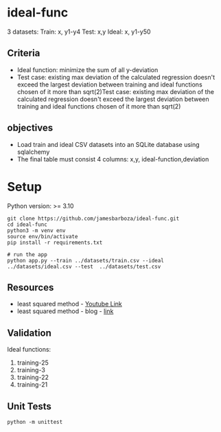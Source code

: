 # ideal-func

3 datasets:
Train: x, y1-y4
Test: x,y
Ideal: x, y1-y50

## Criteria

- Ideal function: minimize the sum of all y-deviation
- Test case: existing max deviation of the calculated regression doesn't exceed the largest deviation between training and ideal functions chosen of it more than sqrt(2)Test case: existing max deviation of the calculated regression doesn't exceed the largest deviation between training and ideal functions chosen of it more than sqrt(2)

## objectives

- Load train and ideal CSV datasets into an SQLite database using sqlalchemy
- The final table must consist 4 columns: x,y, ideal-function,deviation

# Setup

Python version: >= 3.10


```
git clone https://github.com/jamesbarboza/ideal-func.git
cd ideal-func
python3 -m venv env
source env/bin/activate
pip install -r requirements.txt

# run the app
python app.py --train ../datasets/train.csv --ideal ../datasets/ideal.csv --test  ../datasets/test.csv
```

## Resources

- least squared method - [Youtube Link](https://www.youtube.com/watch?v=P8hT5nDai6A)
- least squared method - blog - [link](https://www.edureka.co/blog/least-square-regression/)


## Validation

Ideal functions:
  1. training-25
  2. training-3
  3. training-22
  4. training-21

## Unit Tests

```
python -m unittest
```

